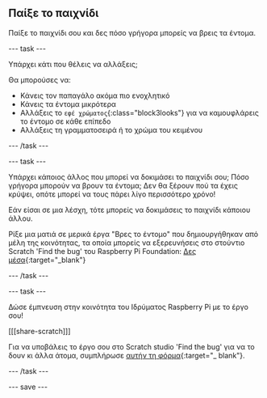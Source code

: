 ## Παίξε το παιχνίδι

Παίξε το παιχνίδι σου και δες πόσο γρήγορα μπορείς να βρεις τα έντομα.

--- task ---

Υπάρχει κάτι που θέλεις να αλλάξεις;

Θα μπορούσες να:
- Κάνεις τον παπαγάλο ακόμα πιο ενοχλητικό
- Κάνεις τα έντομα μικρότερα
- Αλλάξεις το `εφέ χρώματος`{:class="block3looks"} για να καμουφλάρεις το έντομο σε κάθε επίπεδο
- Αλλάξεις τη γραμματοσειρά ή το χρώμα του κειμένου

--- /task ---

--- task ---

Υπάρχει κάποιος άλλος που μπορεί να δοκιμάσει το παιχνίδι σου; Πόσο γρήγορα μπορούν να βρουν τα έντομα; Δεν θα ξέρουν πού τα έχεις κρύψει, οπότε μπορεί να τους πάρει λίγο περισσότερο χρόνο!

Εάν είσαι σε μια λέσχη, τότε μπορείς να δοκιμάσεις το παιχνίδι κάποιου άλλου.

Ρίξε μια ματιά σε μερικά έργα "Βρες το έντομο" που δημιουργήθηκαν από μέλη της κοινότητας, τα οποία μπορείς να εξερευνήσεις στο στούντιο Scratch 'Find the bug' του Raspberry Pi Foundation: [Δες μέσα](https://scratch.mit.edu/studios/29005236/){:target="_blank"}

--- /task ---

--- task ---

Δώσε έμπνευση στην κοινότητα του Ιδρύματος Raspberry Pi με το έργο σου!

[[[share-scratch]]]

Για να υποβάλεις το έργο σου στο Scratch studio 'Find the bug' για να το δουν κι άλλα άτομα, συμπλήρωσε [αυτήν τη φόρμα](https://form.raspberrypi.org/f/community-project-submissions){:target="_ blank"}.

--- /task ---

--- save ---

